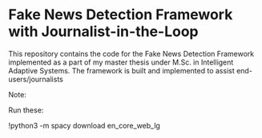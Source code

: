 # Fake News Detection Framework with Journalist-in-the-Loop

This repository contains the code for the Fake News Detection Framework implemented as a part of my master thesis under M.Sc. in Intelligent Adaptive Systems. The framework is built and implemented to assist end-users/journalists 



Note: 

Run these:

!python3 -m spacy download en_core_web_lg
